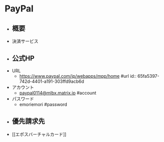 # PayPal
- ## 概要
- 決済サービス
- ## 公式HP
- URL
	- https://www.paypal.com/jp/webapps/mpp/home #url
	  id:: 65fa5397-742d-4401-a191-303ffd9acb6d
- アカウント
	- paypal0114@mlbx.matrix.jp #account
- パスワード
	- emoriemori #password
- ## 優先請求先
- [[エポスバーチャルカード]]
